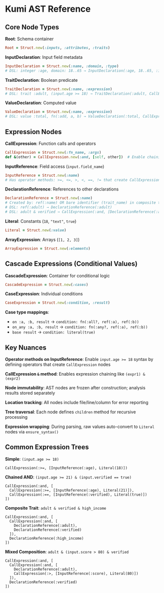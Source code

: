 # Kumi AST Reference

## Core Node Types

**Root**: Schema container
```ruby
Root = Struct.new(:inputs, :attributes, :traits)
```

**InputDeclaration**: Input field metadata  
```ruby
InputDeclaration = Struct.new(:name, :domain, :type)
# DSL: integer :age, domain: 18..65 → InputDeclaration(:age, 18..65, :integer)
```

**TraitDeclaration**: Boolean predicate
```ruby  
TraitDeclaration = Struct.new(:name, :expression)
# DSL: trait :adult, (input.age >= 18) → TraitDeclaration(:adult, CallExpression(...))
```

**ValueDeclaration**: Computed value
```ruby
ValueDeclaration = Struct.new(:name, :expression)  
# DSL: value :total, fn(:add, a, b) → ValueDeclaration(:total, CallExpression(:add, [...]))
```

## Expression Nodes

**CallExpression**: Function calls and operators
```ruby
CallExpression = Struct.new(:fn_name, :args)
def &(other) = CallExpression.new(:and, [self, other])  # Enable chaining
```

**InputReference**: Field access (`input.field_name`)
```ruby
InputReference = Struct.new(:name)
# Has operator methods: >=, <=, >, <, ==, != that create CallExpression nodes
```

**DeclarationReference**: References to other declarations
```ruby
DeclarationReference = Struct.new(:name)
# Created by: ref(:name) OR bare identifier (trait_name) in composite traits
# DSL: ref(:adult) → DeclarationReference(:adult)
# DSL: adult & verified → CallExpression(:and, [DeclarationReference(:adult), DeclarationReference(:verified)])
```

**Literal**: Constants (`18`, `"text"`, `true`) 
```ruby
Literal = Struct.new(:value)
```

**ArrayExpression**: Arrays (`[1, 2, 3]`)
```ruby
ArrayExpression = Struct.new(:elements)
```

## Cascade Expressions (Conditional Values)

**CascadeExpression**: Container for conditional logic
```ruby
CascadeExpression = Struct.new(:cases)
```

**CaseExpression**: Individual conditions
```ruby
CaseExpression = Struct.new(:condition, :result)
```

**Case type mappings**:
- `on :a, :b, result` → `condition: fn(:all?, ref(:a), ref(:b))`  
- `on_any :a, :b, result` → `condition: fn(:any?, ref(:a), ref(:b))`
- `base result` → `condition: literal(true)`

## Key Nuances

**Operator methods on InputReference**: Enable `input.age >= 18` syntax by defining operators that create `CallExpression` nodes

**CallExpression `&` method**: Enables expression chaining like `(expr1) & (expr2)`

**Node immutability**: AST nodes are frozen after construction; analysis results stored separately

**Location tracking**: All nodes include file/line/column for error reporting

**Tree traversal**: Each node defines `children` method for recursive processing

**Expression wrapping**: During parsing, raw values auto-convert to `Literal` nodes via `ensure_syntax()`

## Common Expression Trees

**Simple**: `(input.age >= 18)`
```
CallExpression(:>=, [InputReference(:age), Literal(18)])
```

**Chained AND**: `(input.age >= 21) & (input.verified == true)`  
```
CallExpression(:and, [
  CallExpression(:>=, [InputReference(:age), Literal(21)]),
  CallExpression(:==, [InputReference(:verified), Literal(true)])
])
```

**Composite Trait**: `adult & verified & high_income`
```
CallExpression(:and, [
  CallExpression(:and, [
    DeclarationReference(:adult),
    DeclarationReference(:verified)
  ]),
  DeclarationReference(:high_income)
])
```

**Mixed Composition**: `adult & (input.score > 80) & verified`
```
CallExpression(:and, [
  CallExpression(:and, [
    DeclarationReference(:adult),
    CallExpression(:>, [InputReference(:score), Literal(80)])
  ]),
  DeclarationReference(:verified)
])
```